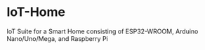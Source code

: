 # IoT-Home
IoT Suite for a Smart Home consisting of ESP32-WROOM, Arduino Nano/Uno/Mega, and Raspberry Pi
